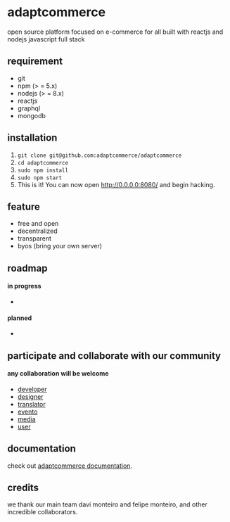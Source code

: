 # adaptcommerce
open source platform focused on e-commerce for all
built with reactjs and nodejs
javascript full stack 

## requirement
- git
- npm (> = 5.x)
- nodejs (> = 8.x)
- reactjs
- graphql
- mongodb

## installation
1.  `git clone git@github.com:adaptcommerce/adaptcommerce`
2.  `cd adaptcommerce` 
3.  `sudo npm install`
3.  `sudo npm start`
4.   This is it! You can now open http://0.0.0.0:8080/ and begin hacking.

## feature
- free and open
- decentralized
- transparent
- byos (bring your own server)

## roadmap

#### in progress
- 

#### planned
- 

## participate and collaborate with our community
#### any collaboration will be welcome
- [developer](link)
- [designer](link)
- [translator](link)
- [evento](link)
- [media](link)
- [user](link)

## documentation
check out [adaptcommerce documentation](link).

## credits
we thank our main team davi monteiro and felipe monteiro, and other incredible collaborators.

